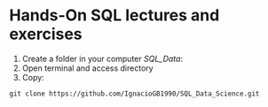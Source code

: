 # Hands-On SQL lectures and exercises


1. Create a folder in your computer *SQL_Data*:
2. Open terminal and access directory
3. Copy:
~~~
git clone https://github.com/IgnacioGB1990/SQL_Data_Science.git
~~~
